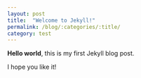 ```yaml
---
layout: post
title:  "Welcome to Jekyll!"
permalink: /blog/:categories/:title/
category: test
---
```


**Hello world**, this is my first Jekyll blog post.

I hope you like it!